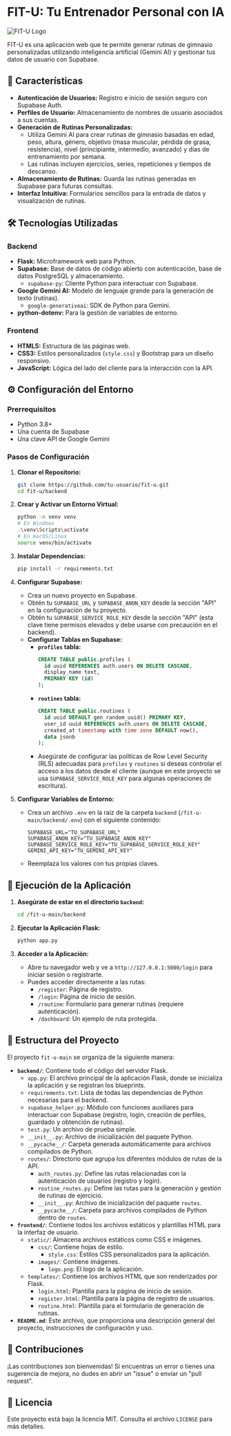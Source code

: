 # FIT-U: Tu Entrenador Personal con IA

![FIT-U Logo](frontend/static/images/logo.png)

FIT-U es una aplicación web que te permite generar rutinas de gimnasio personalizadas utilizando inteligencia artificial (Gemini AI) y gestionar tus datos de usuario con Supabase.

## 🚀 Características

*   **Autenticación de Usuarios:** Registro e inicio de sesión seguro con Supabase Auth.
*   **Perfiles de Usuario:** Almacenamiento de nombres de usuario asociados a sus cuentas.
*   **Generación de Rutinas Personalizadas:**
    *   Utiliza Gemini AI para crear rutinas de gimnasio basadas en edad, peso, altura, género, objetivo (masa muscular, pérdida de grasa, resistencia), nivel (principiante, intermedio, avanzado) y días de entrenamiento por semana.
    *   Las rutinas incluyen ejercicios, series, repeticiones y tiempos de descanso.
*   **Almacenamiento de Rutinas:** Guarda las rutinas generadas en Supabase para futuras consultas.
*   **Interfaz Intuitiva:** Formularios sencillos para la entrada de datos y visualización de rutinas.

## 🛠️ Tecnologías Utilizadas

### Backend

*   **Flask:** Microframework web para Python.
*   **Supabase:** Base de datos de código abierto con autenticación, base de datos PostgreSQL y almacenamiento.
    *   `supabase-py`: Cliente Python para interactuar con Supabase.
*   **Google Gemini AI:** Modelo de lenguaje grande para la generación de texto (rutinas).
    *   `google-generativeai`: SDK de Python para Gemini.
*   **python-dotenv:** Para la gestión de variables de entorno.

### Frontend

*   **HTML5:** Estructura de las páginas web.
*   **CSS3:** Estilos personalizados (`style.css`) y Bootstrap para un diseño responsivo.
*   **JavaScript:** Lógica del lado del cliente para la interacción con la API.

## ⚙️ Configuración del Entorno

### Prerrequisitos

*   Python 3.8+
*   Una cuenta de Supabase
*   Una clave API de Google Gemini

### Pasos de Configuración

1.  **Clonar el Repositorio:**
    ```bash
    git clone https://github.com/tu-usuario/fit-u.git
    cd fit-u/backend
    ```

2.  **Crear y Activar un Entorno Virtual:**
    ```bash
    python -m venv venv
    # En Windows
    .\venv\Scripts\activate
    # En macOS/Linux
    source venv/bin/activate
    ```

3.  **Instalar Dependencias:**
    ```bash
    pip install -r requirements.txt
    ```

4.  **Configurar Supabase:**
    *   Crea un nuevo proyecto en Supabase.
    *   Obtén tu `SUPABASE_URL` y `SUPABASE_ANON_KEY` desde la sección "API" en la configuración de tu proyecto.
    *   Obtén tu `SUPABASE_SERVICE_ROLE_KEY` desde la sección "API" (esta clave tiene permisos elevados y debe usarse con precaución en el backend).
    *   **Configurar Tablas en Supabase:**
        *   **`profiles` tabla:**
            ```sql
            CREATE TABLE public.profiles (
              id uuid REFERENCES auth.users ON DELETE CASCADE,
              display_name text,
              PRIMARY KEY (id)
            );
            ```
        *   **`routines` tabla:**
            ```sql
            CREATE TABLE public.routines (
              id uuid DEFAULT gen_random_uuid() PRIMARY KEY,
              user_id uuid REFERENCES auth.users ON DELETE CASCADE,
              created_at timestamp with time zone DEFAULT now(),
              data jsonb
            );
            ```
        *   Asegúrate de configurar las políticas de Row Level Security (RLS) adecuadas para `profiles` y `routines` si deseas controlar el acceso a los datos desde el cliente (aunque en este proyecto se usa `SUPABASE_SERVICE_ROLE_KEY` para algunas operaciones de escritura).

5.  **Configurar Variables de Entorno:**
    *   Crea un archivo `.env` en la raíz de la carpeta `backend` (`/fit-u-main/backend/.env`) con el siguiente contenido:
        ```
        SUPABASE_URL="TU_SUPABASE_URL"
        SUPABASE_ANON_KEY="TU_SUPABASE_ANON_KEY"
        SUPABASE_SERVICE_ROLE_KEY="TU_SUPABASE_SERVICE_ROLE_KEY"
        GEMINI_API_KEY="TU_GEMINI_API_KEY"
        ```
    *   Reemplaza los valores con tus propias claves.

## 🚀 Ejecución de la Aplicación

1.  **Asegúrate de estar en el directorio `backend`:**
    ```bash
    cd /fit-u-main/backend
    ```

2.  **Ejecutar la Aplicación Flask:**
    ```bash
    python app.py
    ```

3.  **Acceder a la Aplicación:**
    *   Abre tu navegador web y ve a `http://127.0.0.1:5000/login` para iniciar sesión o registrarte.
    *   Puedes acceder directamente a las rutas:
        *   `/register`: Página de registro.
        *   `/login`: Página de inicio de sesión.
        *   `/routine`: Formulario para generar rutinas (requiere autenticación).
        *   `/dashboard`: Un ejemplo de ruta protegida.

## 📂 Estructura del Proyecto

El proyecto `fit-u-main` se organiza de la siguiente manera:

*   **`backend/`**: Contiene todo el código del servidor Flask.
    *   `app.py`: El archivo principal de la aplicación Flask, donde se inicializa la aplicación y se registran los blueprints.
    *   `requirements.txt`: Lista de todas las dependencias de Python necesarias para el backend.
    *   `supabase_helper.py`: Módulo con funciones auxiliares para interactuar con Supabase (registro, login, creación de perfiles, guardado y obtención de rutinas).
    *   `test.py`: Un archivo de prueba simple.
    *   `__init__.py`: Archivo de inicialización del paquete Python.
    *   `__pycache__/`: Carpeta generada automáticamente para archivos compilados de Python.
    *   `routes/`: Directorio que agrupa los diferentes módulos de rutas de la API.
        *   `auth_routes.py`: Define las rutas relacionadas con la autenticación de usuarios (registro y login).
        *   `routine_routes.py`: Define las rutas para la generación y gestión de rutinas de ejercicio.
        *   `__init__.py`: Archivo de inicialización del paquete `routes`.
        *   `__pycache__/`: Carpeta para archivos compilados de Python dentro de `routes`.
*   **`frontend/`**: Contiene todos los archivos estáticos y plantillas HTML para la interfaz de usuario.
    *   `static/`: Almacena archivos estáticos como CSS e imágenes.
        *   `css/`: Contiene hojas de estilo.
            *   `style.css`: Estilos CSS personalizados para la aplicación.
        *   `images/`: Contiene imágenes.
            *   `logo.png`: El logo de la aplicación.
    *   `templates/`: Contiene los archivos HTML que son renderizados por Flask.
        *   `login.html`: Plantilla para la página de inicio de sesión.
        *   `register.html`: Plantilla para la página de registro de usuarios.
        *   `routine.html`: Plantilla para el formulario de generación de rutinas.
*   **`README.md`**: Este archivo, que proporciona una descripción general del proyecto, instrucciones de configuración y uso.

## 🤝 Contribuciones

¡Las contribuciones son bienvenidas! Si encuentras un error o tienes una sugerencia de mejora, no dudes en abrir un "issue" o enviar un "pull request".

## 📄 Licencia

Este proyecto está bajo la licencia MIT. Consulta el archivo `LICENSE` para más detalles.
